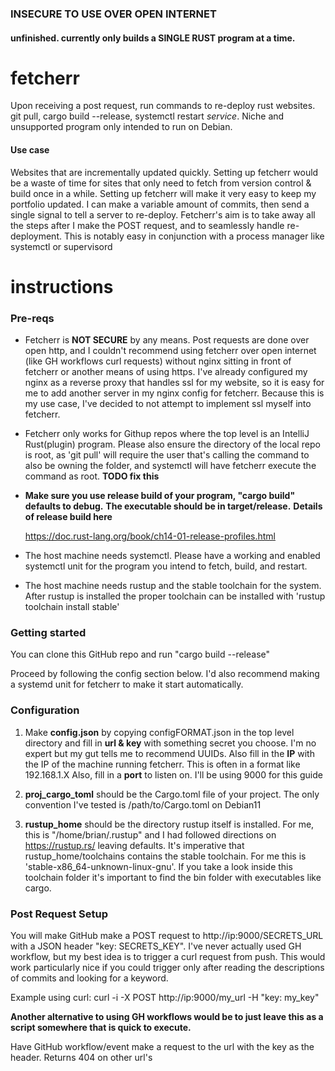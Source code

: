 ### INSECURE TO USE OVER OPEN INTERNET
#### unfinished. currently only builds a SINGLE RUST program at a time.
# fetcherr
Upon receiving a post request, run commands to re-deploy rust websites.
git pull, cargo build --release, systemctl restart *service*.
Niche and unsupported program only intended to run on Debian.
#### Use case
Websites that are incrementally updated quickly.
Setting up fetcherr would be a waste of time for sites that only need to fetch from version control & build once in a while.
Setting up fetcherr will make it very easy to keep my portfolio updated.
I can make a variable amount of commits, then send a single signal to tell a server to re-deploy.
Fetcherr's aim is to take away all the steps after I make the POST request, and to seamlessly handle re-deployment.
This is notably easy in conjunction with a process manager like systemctl or supervisord

# instructions
### Pre-reqs
* Fetcherr is **NOT SECURE** by any means. Post requests are done over open http,
 and I couldn't recommend using fetcherr over open internet (like GH workflows curl requests) without nginx sitting in front of fetcherr or another means of using https.
 I've already configured my nginx as a reverse proxy that handles ssl for my website,
 so it is easy for me to add another server in my nginx config for fetcherr.
 Because this is my use case, I've decided to not attempt to implement ssl myself into fetcherr. 
* Fetcherr only works for Githup repos where the top level is an IntelliJ Rust(plugin) program.
  Please also ensure the directory of the local repo is root, as 'git pull' will require the user
  that's calling the command to also be owning the folder, and systemctl will have fetcherr execute the command as root.
  **TODO fix this**
* **Make sure you use release build of your program, "cargo build" defaults to debug.**
  **The executable should be in target/release.**
  **Details of release build here**

  https://doc.rust-lang.org/book/ch14-01-release-profiles.html
* The host machine needs systemctl.
 Please have a working and enabled systemctl unit for the program you intend to fetch, build, and restart. 
* The host machine needs rustup and the stable toolchain for the system.
 After rustup is installed the proper toolchain can be installed with 'rustup toolchain install stable'


### Getting started
You can clone this GitHub repo and run "cargo build --release"

Proceed by following the config section below.
I'd also recommend making a systemd unit for fetcherr to make it start automatically. 

### Configuration
1. Make **config.json** by copying configFORMAT.json in the top level directory and fill in **url & key** with something secret you choose.
I'm no expert but my gut tells me to recommend UUIDs. 
Also fill in the **IP** with the IP of the machine running fetcherr. This is often in a format like 192.168.1.X
Also, fill in a **port** to listen on. I'll be using 9000 for this guide 

2. **proj_cargo_toml** should be the Cargo.toml file of your project.
The only convention I've tested is /path/to/Cargo.toml on Debian11

3. **rustup_home** should be the directory rustup itself is installed.
For me, this is "/home/brian/.rustup"
and I had followed directions on https://rustup.rs/ leaving defaults.
It's imperative that rustup_home/toolchains contains the stable toolchain.
For me this is 'stable-x86_64-unknown-linux-gnu'.
If you take a look inside this toolchain folder it's important to find
the bin folder with executables like cargo. 

### Post Request Setup
You will make GitHub make a POST request to http://ip:9000/SECRETS_URL with a JSON header "key: SECRETS_KEY".
I've never actually used GH workflow, but my best idea is to trigger a curl request from push.
This would work particularly nice if you could trigger only after reading the descriptions of commits and looking for a keyword. 

Example using curl: curl -i -X POST http://ip:9000/my_url -H "key: my_key"

**Another alternative to using GH workflows would be to just leave this as a script somewhere that is quick to execute.**

Have GitHub workflow/event make a request to the url with the key as the header. Returns 404 on other url's
